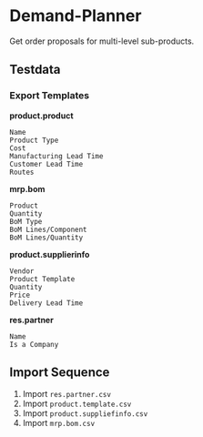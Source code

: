 # Demand-Planner

Get order proposals for multi-level sub-products.

## Testdata

### Export Templates

**product.product**

```
Name
Product Type
Cost
Manufacturing Lead Time
Customer Lead Time
Routes
```

**mrp.bom**

```
Product
Quantity
BoM Type
BoM Lines/Component
BoM Lines/Quantity
```

**product.supplierinfo**

```
Vendor
Product Template
Quantity
Price
Delivery Lead Time
```

**res.partner**

```
Name
Is a Company
```

## Import Sequence

1. Import `res.partner.csv`
2. Import `product.template.csv`
3. Import `product.suppliefinfo.csv`
4. Import `mrp.bom.csv`